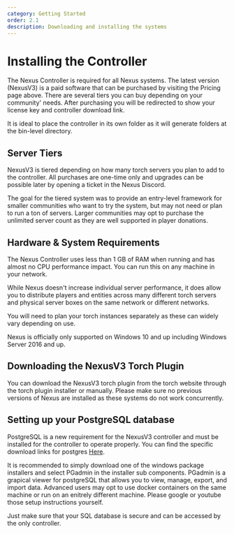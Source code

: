 ```yaml
---
category: Getting Started
order: 2.1
description: Downloading and installing the systems
---
```


# Installing the Controller

The Nexus Controller is required for all Nexus systems. The latest version (NexusV3) is a paid software that can be purchased by visiting the Pricing page above. There are several tiers you can buy depending on your community' needs. After purchasing you will be redirected to show your license key and controller download link.

It is ideal to place the controller in its own folder as it will generate folders at the bin-level directory.

## Server Tiers

NexusV3 is tiered depending on how many torch servers you plan to add to the controller. All purchases are one-time only and upgrades can be possible later by opening a ticket in the Nexus Discord.

The goal for the tiered system was to provide an entry-level framework for smaller communities who want to try the system, but may not need or plan to run a ton of servers. Larger communities may opt to purchase the unlimited server count as they are well supported in player donations.

## Hardware & System Requirements

The Nexus Controller uses less than 1 GB of RAM when running and has almost no CPU performance impact. You can run this on any machine in your network.

While Nexus doesn't increase individual server performance, it does allow you to distribute players and entities across many different torch servers and physical server boxes on the same network or different networks.

You will need to plan your torch instances separately as these can widely vary depending on use.

Nexus is officially only supported on Windows 10 and up including Windows Server 2016 and up.

## Downloading the NexusV3 Torch Plugin

You can download the NexusV3 torch plugin from the torch website through the torch plugin installer or manually. Please make sure no previous versions of Nexus are installed as these systems do not work concurrently.

## Setting up your PostgreSQL database

PostgreSQL is a new requirement for the NexusV3 controller and must be installed for the controller to operate properly. You can find the specific download links for postgres [Here](https://www.postgresql.org/download/).

It is recommended to simply download one of the windows package installers and select PGadmin in the installer sub components. PGadmin is a grapical viewer for postgreSQL that allows you to view, manage, export, and import data. Advanced users may opt to use docker containers on the same machine or run on an enitrely different machine. Please google or youtube those setup instructions yourself.

Just make sure that your SQL database is secure and can be accessed by the only controller.